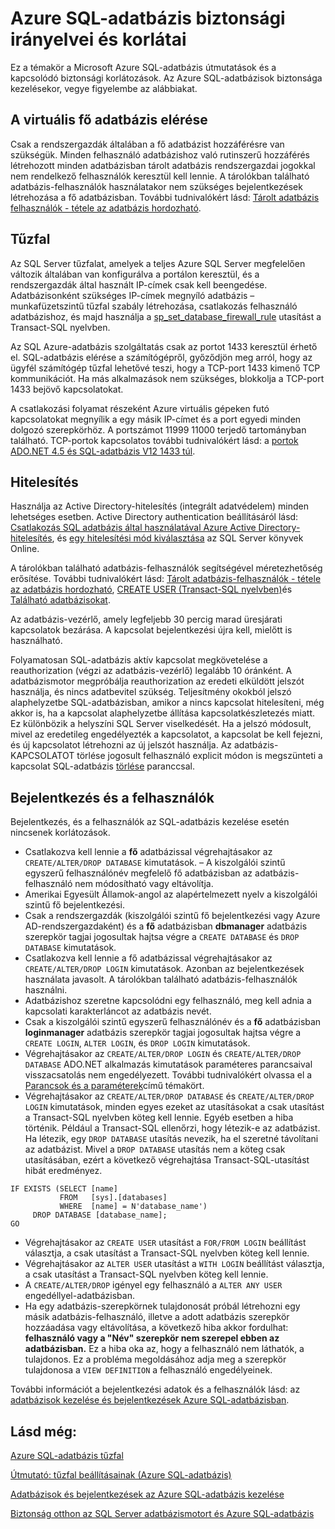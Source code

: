 <properties
   pageTitle="Azure SQL-adatbázis biztonsági irányelveket és érvényes korlátozások |} Microsoft Azure"
   description="Tudjon meg többet a Microsoft Azure SQL-adatbázis irányelvei és biztonsági kapcsolatos korlátai."
   services="sql-database"
   documentationCenter=""
   authors="BYHAM"
   manager="jhubbard"
   editor=""
   tags=""/>

<tags
   ms.service="sql-database"
   ms.devlang="na"
   ms.topic="article"
   ms.tgt_pltfrm="na"
   ms.workload="data-management"
   ms.date="10/18/2016"
   ms.author="rickbyh"/>

# <a name="azure-sql-database-security-guidelines-and-limitations"></a>Azure SQL-adatbázis biztonsági irányelvei és korlátai

Ez a témakör a Microsoft Azure SQL-adatbázis útmutatások és a kapcsolódó biztonsági korlátozások. Az Azure SQL-adatbázisok biztonsága kezelésekor, vegye figyelembe az alábbiakat.

## <a name="access-to-the-virtual-master-database"></a>A virtuális fő adatbázis elérése

Csak a rendszergazdák általában a fő adatbázist hozzáférésre van szükségük. Minden felhasználó adatbázishoz való rutinszerű hozzáférés létrehozott minden adatbázisban tárolt adatbázis rendszergazdai jogokkal nem rendelkező felhasználók keresztül kell lennie. A tárolókban található adatbázis-felhasználók használatakor nem szükséges bejelentkezések létrehozása a fő adatbázisban. További tudnivalókért lásd: [Tárolt adatbázis felhasználók - tétele az adatbázis hordozható](https://msdn.microsoft.com/library/ff929188.aspx).


## <a name="firewall"></a>Tűzfal

Az SQL Server tűzfalat, amelyek a teljes Azure SQL Server megfelelően változik általában van konfigurálva a portálon keresztül, és a rendszergazdák által használt IP-címek csak kell beengedése. Adatbázisonként szükséges IP-címek megnyíló adatbázis – munkafüzetszintű tűzfal szabály létrehozása, csatlakozás felhasználó adatbázishoz, és majd használja a [sp_set_database_firewall_rule](https://msdn.microsoft.com/library/dn270010.aspx) utasítást a Transact-SQL nyelvben.

Az SQL Azure-adatbázis szolgáltatás csak az portot 1433 keresztül érhető el. SQL-adatbázis elérése a számítógépről, győződjön meg arról, hogy az ügyfél számítógép tűzfal lehetővé teszi, hogy a TCP-port 1433 kimenő TCP kommunikációt. Ha más alkalmazások nem szükséges, blokkolja a TCP-port 1433 bejövő kapcsolatokat. 

A csatlakozási folyamat részeként Azure virtuális gépeken futó kapcsolatokat megnyílik a egy másik IP-címet és a port egyedi minden dolgozó szerepkörhöz. A portszámot 11999 11000 terjedő tartományban található. TCP-portok kapcsolatos további tudnivalókért lásd: a [portok ADO.NET 4.5 és SQL-adatbázis V12 1433 túl](sql-database-develop-direct-route-ports-adonet-v12.md).


## <a name="authentication"></a>Hitelesítés

Használja az Active Directory-hitelesítés (integrált adatvédelem) minden lehetséges esetben. Active Directory authentication beállításáról lásd: [Csatlakozás SQL adatbázis által használatával Azure Active Directory-hitelesítés](sql-database-aad-authentication.md), és [egy hitelesítési mód kiválasztása](https://msdn.microsoft.com/library/ms144284.aspx) az SQL Server könyvek Online. 

A tárolókban található adatbázis-felhasználók segítségével méretezhetőség erősítése. További tudnivalókért lásd: [Tárolt adatbázis-felhasználók - tétele az adatbázis hordozható](https://msdn.microsoft.com/library/ff929188.aspx), [CREATE USER (Transact-SQL nyelvben)](https://technet.microsoft.com/library/ms173463.aspx)és [Található adatbázisokat](https://technet.microsoft.com/library/ff929071.aspx).

Az adatbázis-vezérlő, amely legfeljebb 30 percig marad üresjárati kapcsolatok bezárása. A kapcsolat bejelentkezési újra kell, mielőtt is használható.

Folyamatosan SQL-adatbázis aktív kapcsolat megkövetelése a reauthorization (végzi az adatbázis-vezérlő) legalább 10 óránként. A adatbázismotor megpróbálja reauthorization az eredeti elküldött jelszót használja, és nincs adatbevitel szükség. Teljesítmény okokból jelszó alaphelyzetbe SQL-adatbázisban, amikor a nincs kapcsolat hitelesíteni, még akkor is, ha a kapcsolat alaphelyzetbe állítása kapcsolatkészletezés miatt. Ez különbözik a helyszíni SQL Server viselkedését. Ha a jelszó módosult, mivel az eredetileg engedélyezték a kapcsolatot, a kapcsolat be kell fejezni, és új kapcsolatot létrehozni az új jelszót használja. Az adatbázis-KAPCSOLATOT törlése jogosult felhasználó explicit módon is megszünteti a kapcsolat SQL-adatbázis [törlése](https://msdn.microsoft.com/library/ms173730.aspx) paranccsal.

## <a name="logins-and-users"></a>Bejelentkezés és a felhasználók

Bejelentkezés, és a felhasználók az SQL-adatbázis kezelése esetén nincsenek korlátozások.


- Csatlakozva kell lennie a **fő** adatbázissal végrehajtásakor az ``CREATE/ALTER/DROP DATABASE`` kimutatások. – A kiszolgálói szintű egyszerű felhasználónév megfelelő fő adatbázisban az adatbázis-felhasználó nem módosítható vagy eltávolítja. 
- Amerikai Egyesült Államok-angol az alapértelmezett nyelv a kiszolgálói szintű fő bejelentkezési.
- Csak a rendszergazdák (kiszolgálói szintű fő bejelentkezési vagy Azure AD-rendszergazdaként) és a **fő** adatbázisban **dbmanager** adatbázis szerepkör tagjai jogosultak hajtsa végre a ``CREATE DATABASE`` és ``DROP DATABASE`` kimutatások.
- Csatlakozva kell lennie a fő adatbázissal végrehajtásakor az ``CREATE/ALTER/DROP LOGIN`` kimutatások. Azonban az bejelentkezések használata javasolt. A tárolókban található adatbázis-felhasználók használni.
- Adatbázishoz szeretne kapcsolódni egy felhasználó, meg kell adnia a kapcsolati karakterláncot az adatbázis nevét.
- Csak a kiszolgálói szintű egyszerű felhasználónév és a **fő** adatbázisban **loginmanager** adatbázis szerepkör tagjai jogosultak hajtsa végre a ``CREATE LOGIN``, ``ALTER LOGIN``, és ``DROP LOGIN`` kimutatások.
- Végrehajtásakor az ``CREATE/ALTER/DROP LOGIN`` és ``CREATE/ALTER/DROP DATABASE`` ADO.NET alkalmazás kimutatások paraméteres parancsaival visszacsatolás nem engedélyezett. További tudnivalókért olvassa el a [Parancsok és a paraméterek](https://msdn.microsoft.com/library/ms254953.aspx)című témakört.
- Végrehajtásakor az ``CREATE/ALTER/DROP DATABASE`` és ``CREATE/ALTER/DROP LOGIN`` kimutatások, minden egyes ezeket az utasításokat a csak utasítást a Transact-SQL nyelvben köteg kell lennie. Egyéb esetben a hiba történik. Például a Transact-SQL ellenőrzi, hogy létezik-e az adatbázist. Ha létezik, egy ``DROP DATABASE`` utasítás nevezik, ha el szeretné távolítani az adatbázist. Mivel a ``DROP DATABASE`` utasítás nem a köteg csak utasításában, ezért a következő végrehajtása Transact-SQL-utasítást hibát eredményez.

```
IF EXISTS (SELECT [name]
           FROM   [sys].[databases]
           WHERE  [name] = N'database_name')
     DROP DATABASE [database_name];
GO
```

- Végrehajtásakor az ``CREATE USER`` utasítást a ``FOR/FROM LOGIN`` beállítást választja, a csak utasítást a Transact-SQL nyelvben köteg kell lennie.
- Végrehajtásakor az ``ALTER USER`` utasítást a ``WITH LOGIN`` beállítást választja, a csak utasítást a Transact-SQL nyelvben köteg kell lennie.
- A ``CREATE/ALTER/DROP`` igényel egy felhasználó a ``ALTER ANY USER`` engedéllyel-adatbázisban.
- Ha egy adatbázis-szerepkörnek tulajdonosát próbál létrehozni egy másik adatbázis-felhasználó, illetve a adott adatbázis szerepkör hozzáadása vagy eltávolítása, a következő hiba akkor fordulhat: **felhasználó vagy a "Név" szerepkör nem szerepel ebben az adatbázisban.** Ez a hiba oka az, hogy a felhasználó nem láthatók, a tulajdonos. Ez a probléma megoldásához adja meg a szerepkör tulajdonosa a ``VIEW DEFINITION`` a felhasználó engedélyeinek. 

További információt a bejelentkezési adatok és a felhasználók lásd: az [adatbázisok kezelése és bejelentkezések Azure SQL-adatbázisban](sql-database-manage-logins.md).


## <a name="see-also"></a>Lásd még:

[Azure SQL-adatbázis tűzfal](sql-database-firewall-configure.md)

[Útmutató: tűzfal beállításainak (Azure SQL-adatbázis)](sql-database-configure-firewall-settings.md)

[Adatbázisok és bejelentkezések az Azure SQL-adatbázis kezelése](sql-database-manage-logins.md)

[Biztonság otthon az SQL Server adatbázismotort és Azure SQL-adatbázis](https://msdn.microsoft.com/library/bb510589)
